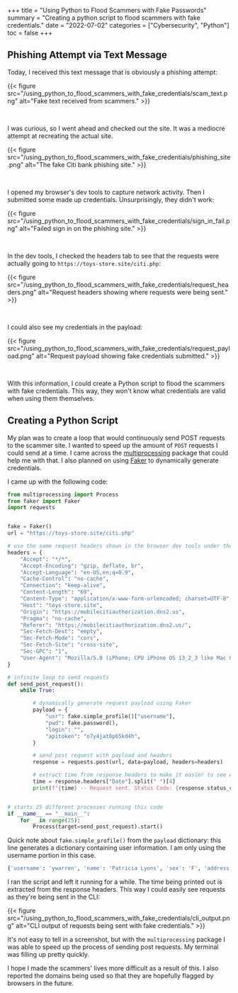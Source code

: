 +++
title = "Using Python to Flood Scammers with Fake Passwords"
summary = "Creating a python script to flood scammers with fake credentials."
date = "2022-07-02"
categories = ["Cybersecurity", "Python"]
toc = false
+++

## Phishing Attempt via Text Message

Today, I received this text message that is obviously a phishing attempt:

{{< figure src="/using_python_to_flood_scammers_with_fake_credentials/scam_text.png" alt="Fake text received from scammers." >}}

<br>

I was curious, so I went ahead and checked out the site. It was a mediocre attempt at recreating the actual site.

{{< figure src="/using_python_to_flood_scammers_with_fake_credentials/phishing_site.png" alt="The fake Citi bank phishing site." >}}

<br>

I opened my browser's dev tools to capture network activity. Then I submitted some made up credentials. Unsurprisingly, they didn't work:

{{< figure src="/using_python_to_flood_scammers_with_fake_credentials/sign_in_fail.png" alt="Failed sign in on the phishing site." >}}

<br>

In the dev tools, I checked the headers tab to see that the requests were actually going to `https://toys-store.site/citi.php`:

{{< figure src="/using_python_to_flood_scammers_with_fake_credentials/request_headers.png" alt="Request headers showing where requests were being sent." >}}

<br>

I could also see my credentials in the payload:

{{< figure src="/using_python_to_flood_scammers_with_fake_credentials/request_payload.png" alt="Request payload showing fake credentials submitted." >}}

<br>

With this information, I could create a Python script to flood the scammers with fake credentials. This way, they won't know what credentials are valid when using them themselves.

## Creating a Python Script

My plan was to create a loop that would continuously send POST requests to the scammer site. 
I wanted to speed up the amount of `POST` requests I could send at a time. I came across the [multiprocessing](https://docs.python.org/3/library/multiprocessing.html) package that could help me with that.
I also planned on using [Faker](https://faker.readthedocs.io/) to dynamically generate credentials.

I came up with the following code:

```python
from multiprocessing import Process
from faker import Faker
import requests


fake = Faker()
url = "https://toys-store.site/citi.php"

# use the same request headers shown in the browser dev tools under the 'Network' tab
headers = {
    "Accept": "*/*",
    "Accept-Encoding": "gzip, deflate, br",
    "Accept-Language": "en-US,en;q=0.9",
    "Cache-Control": "no-cache",
    "Connection": "keep-alive",
    "Content-Length": "69",
    "Content-Type": "application/x-www-form-urlencoded; charset=UTF-8",
    "Host": "toys-store.site",
    "Origin": "https://mobilecitiauthorization.dns2.us",
    "Pragma": "no-cache",
    "Referer": "https://mobilecitiauthorization.dns2.us/",
    "Sec-Fetch-Dest": "empty",
    "Sec-Fetch-Mode": "cors",
    "Sec-Fetch-Site": "cross-site",
    "Sec-GPC": "1",
    "User-Agent": "Mozilla/5.0 (iPhone; CPU iPhone OS 13_2_3 like Mac OS X) AppleWebKit/605.1.15 (KHTML, like Gecko) Version/13.0.3 Mobile/15E148 Safari/604.1",
}

# infinite loop to send requests
def send_post_request():
    while True:

        # dynamically generate request payload using Faker
        payload = {
            "usr": fake.simple_profile()["username"],
            "pwd": fake.password(),
            "login": "",
            "apitoken": "o7y4jat0p65kd4h",
        }

        # send post request with payload and headers
        response = requests.post(url, data=payload, headers=headers)

        # extract time from response headers to make it easier to see when requests are sent in the CLI
        time = response.headers["Date"].split(" ")[4]
        print(f"{time} -- Request sent. Status Code: {response.status_code}.")


# starts 25 different processes running this code
if __name__ == "__main__":
    for _ in range(25):
        Process(target=send_post_request).start()

```

Quick note about `fake.simple_profile()` from the `payload` dictionary: this line generates a dictionary containing user information. I am only using the username portion in this case.

```python
{'username': 'ywarren', 'name': 'Patricia Lyons', 'sex': 'F', 'address': '2910 Smith Islands Suite 134\nRogerschester, SC 47471', 'mail': 'joel67@gmail.com', 'birthdate': datetime.date(1984, 4, 20)}
```

I ran the script and left it running for a while. The time being printed out is extracted from the response headers. This way I could easily see requests as they're being sent in the CLI:

{{< figure src="/using_python_to_flood_scammers_with_fake_credentials/cli_output.png" alt="CLI output of requests being sent with fake credentials." >}}

It's not easy to tell in a screenshot, but with the `multiprocessing` package I was able to speed up the process of sending post requests. My terminal was filling up pretty quickly.

I hope I made the scammers' lives more difficult as a result of this. I also reported the domains being used so that they are hopefully flagged by browsers in the future.